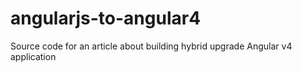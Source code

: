 # angularjs-to-angular4
Source code for an article about building hybrid upgrade Angular v4 application

